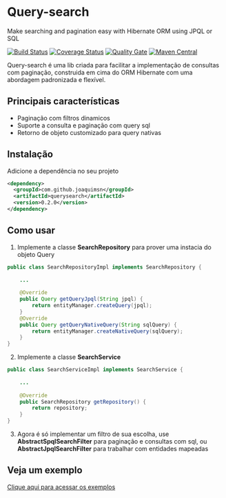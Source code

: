 # Query-search
Make searching and pagination easy with Hibernate ORM using JPQL or SQL

[![Build Status](https://travis-ci.org/joaquimsn/query-search.svg?branch=master)](https://travis-ci.org/joaquimsn/query-search)
[![Coverage Status](https://coveralls.io/repos/github/joaquimsn/query-search/badge.svg?branch=master)](https://coveralls.io/github/joaquimsn/query-search?branch=master)
[![Quality Gate](https://sonarcloud.io/api/badges/gate?key=com.github.joaquimsn:querysearch)](https://sonarcloud.io/dashboard/index/com.github.joaquimsn:querysearch)
[![Maven Central](https://img.shields.io/maven-central/v/com.github.joaquimsn/querysearch.svg)](http://mvnrepository.com/artifact/com.github.joaquimsn/querysearch)

Query-search é uma lib criada para facilitar a implementação de consultas com paginação, construida em cima do ORM Hibernate com uma abordagem padronizada e flexível.

## Principais características
* Paginação com filtros dinamicos
* Suporte a consulta e paginação com query sql
* Retorno de objeto customizado para query nativas

## Instalação
Adicione a dependência no seu projeto
```xml
<dependency>
  <groupId>com.github.joaquimsn</groupId>
  <artifactId>querysearch</artifactId>
  <version>0.2.0</version>
</dependency>
```

## Como usar
1. Implemente a classe **SearchRepository** para prover uma instacia do objeto Query
```java
public class SearchRepositoryImpl implements SearchRepository {
	
	...
	
	@Override
	public Query getQueryJpql(String jpql) {
		return entityManager.createQuery(jpql);
	}
	@Override
	public Query getQueryNativeQuery(String sqlQuery) {
		return entityManager.createNativeQuery(sqlQuery);
	}
}
```

2. Implemente a classe **SearchService**
```java
public class SearchServiceImpl implements SearchService {
	
	...
	
	@Override
	public SearchRepository getRepository() {
		return repository;
	}
}
```

3. Agora é só implementar um filtro de sua escolha, use **AbstractSpqlSearchFilter** para paginação e consultas com sql, ou **AbstractJpqlSearchFilter** para trabalhar com entidades mapeadas

## Veja um exemplo
[Clique aqui para acessar os exemplos](https://github.com/joaquimsn/query-search/tree/master/examples) 
